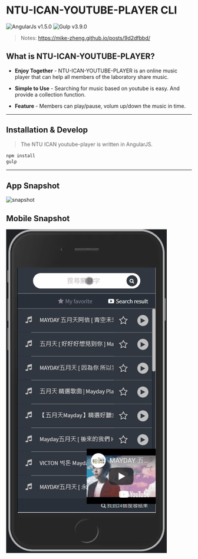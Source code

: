 # NTU-ICAN-YOUTUBE-PLAYER CLI


![AngularJs v1.5.0](https://img.shields.io/badge/angular-v1.5.0-red)
![Gulp v3.9.0](https://img.shields.io/badge/gulp-v3.9.0-red)

> Notes: https://mike-zheng.github.io/posts/9d2dfbbd/


## What is NTU-ICAN-YOUTUBE-PLAYER?

- **Enjoy Together** - NTU-ICAN-YOUTUBE-PLAYER is an online music player that can help all members of the laboratory share music.

- **Simple to Use** - Searching for music based on youtube is easy. And provide a collection function.

- **Feature** - Members can play/pause, volum up/down the music in time.

--------------------------------------
## Installation & Develop

> The NTU ICAN youtube-player is written in AngularJS.


``` bash
npm install 
gulp
```

--------------------------------------

## App Snapshot



![snapshot](app.gif)

## Mobile Snapshot

![snapshot](mobile.gif)